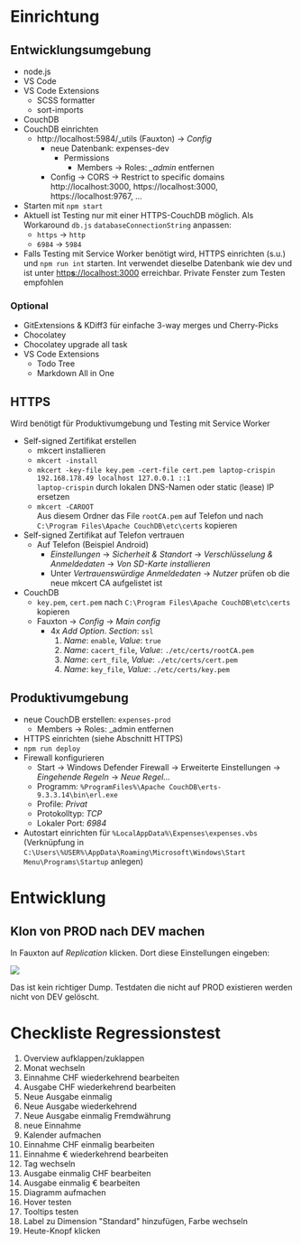 # Einrichtung
## Entwicklungsumgebung
- node.js
- VS Code
- VS Code Extensions
  - SCSS formatter
  - sort-imports
- CouchDB
- CouchDB einrichten
  - http://localhost:5984/_utils (Fauxton) &rarr; *Config*
    - neue Datenbank: expenses-dev
      - Permissions
        - Members &rarr; Roles: *_admin* entfernen
    - Config &rarr; CORS &rarr; Restrict to specific domains http://localhost:3000, https://localhost:3000, https://localhost:9767, …
- Starten mit `npm start`
- Aktuell ist Testing nur mit einer HTTPS-CouchDB möglich. Als Workaround `db.js` `databaseConnectionString` anpassen:
  - `https` &rarr; `http`
  - `6984` &rarr; `5984`
- Falls Testing mit Service Worker benötigt wird, HTTPS einrichten (s.u.) und `npm run int` starten. Int verwendet dieselbe Datenbank wie dev und ist unter [http**s**://localhost:3000](http://localhost:3000) erreichbar. Private Fenster zum Testen empfohlen

### Optional
- GitExtensions & KDiff3 für einfache 3-way merges und Cherry-Picks
- Chocolatey
- Chocolatey upgrade all task
- VS Code Extensions
  - Todo Tree
  - Markdown All in One

## HTTPS
Wird benötigt für Produktivumgebung und Testing mit Service Worker
- Self-signed Zertifikat erstellen
  - mkcert installieren
  - `mkcert -install`
  - `mkcert -key-file key.pem -cert-file cert.pem laptop-crispin 192.168.178.49 localhost 127.0.0.1 ::1`
    <br/> `laptop-crispin` durch lokalen DNS-Namen oder static (lease) IP ersetzen
  - `mkcert -CAROOT`<br/>Aus diesem Ordner das File `rootCA.pem` auf Telefon und nach `C:\Program Files\Apache CouchDB\etc\certs` kopieren
- Self-signed Zertifikat auf Telefon vertrauen
  - Auf Telefon (Beispiel Android)
    - *Einstellungen* &rarr; *Sicherheit & Standort* &rarr; *Verschlüsselung & Anmeldedaten* &rarr; *Von SD-Karte installieren*
    - Unter *Vertrauenswürdige Anmeldedaten* &rarr; *Nutzer* prüfen ob die neue mkcert CA aufgelistet ist
- CouchDB
  - `key.pem`, `cert.pem` nach `C:\Program Files\Apache CouchDB\etc\certs` kopieren
  - Fauxton &rarr;  *Config* &rarr; *Main config*
    - 4x *Add Option*. *Section*: `ssl`
      1. *Name*: `enable`, *Value*: `true`
      2. *Name*: `cacert_file`, *Value*: `./etc/certs/rootCA.pem`
      3. *Name*: `cert_file`, *Value*: `./etc/certs/cert.pem`
      4. *Name*: `key_file`, *Value*: `./etc/certs/key.pem`

## Produktivumgebung
- neue CouchDB erstellen: `expenses-prod`
  - Members &rarr; Roles: _admin entfernen
- HTTPS einrichten (siehe Abschnitt HTTPS)
- `npm run deploy`
- Firewall konfigurieren
  - Start &rarr; Windows Defender Firewall &rarr; Erweiterte Einstellungen &rarr; *Eingehende Regeln* &rarr; *Neue Regel...*
  - Programm: `%ProgramFiles%\Apache CouchDB\erts-9.3.3.14\bin\erl.exe`
  - Profile: *Privat*
  - Protokolltyp: *TCP*
  - Lokaler Port: *6984*
- Autostart einrichten für `%LocalAppData%\Expenses\expenses.vbs` (Verknüpfung in `C:\Users\%USER%\AppData\Roaming\Microsoft\Windows\Start Menu\Programs\Startup` anlegen)

# Entwicklung
## Klon von PROD nach DEV machen
In Fauxton auf *Replication* klicken. Dort diese Einstellungen eingeben:

![](doc/replication-prod-dev.png)

Das ist kein richtiger Dump. Testdaten die nicht auf PROD existieren werden nicht von DEV gelöscht.

# Checkliste Regressionstest
1. Overview aufklappen/zuklappen
2. Monat wechseln
3. Einnahme CHF wiederkehrend bearbeiten
4. Ausgabe CHF wiederkehrend bearbeiten
5. Neue Ausgabe einmalig
6. Neue Ausgabe wiederkehrend
7. Neue Ausgabe einmalig Fremdwährung
8. neue Einnahme
9. Kalender aufmachen
10. Einnahme CHF einmalig bearbeiten
11. Einnahme € wiederkehrend bearbeiten
12. Tag wechseln
13. Ausgabe einmalig CHF bearbeiten
14. Ausgabe einmalig € bearbeiten
15. Diagramm aufmachen
16. Hover testen
17. Tooltips testen
18. Label zu Dimension "Standard" hinzufügen, Farbe wechseln
19. Heute-Knopf klicken
